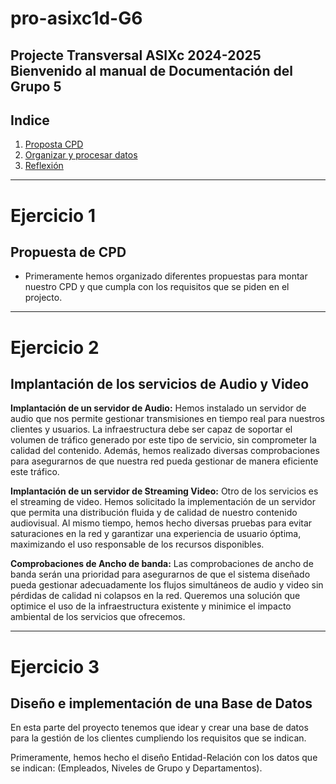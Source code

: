 # pro-asixc1d-G6
Projecte Transversal ASIXc 2024-2025
Bienvenido al manual de Documentación del Grupo 5
---
## Indice
1. [Proposta CPD](#ejercicio-1)
2. [Organizar y procesar datos](#ejercicio-2)
3. [Reflexión](#ejercicio-3)

---
<!-- Ejercicio 1 -->
# Ejercicio 1
## Propuesta de CPD
 - Primeramente hemos organizado diferentes propuestas para montar nuestro CPD y que cumpla con los requisitos que se piden en el projecto.


---
<!-- Ejercicio 2 -->
# Ejercicio 2
## Implantación de los servicios de Audio y Video

**Implantación de un servidor de Audio:** Hemos instalado un servidor de audio que nos permite gestionar transmisiones en tiempo real para nuestros clientes y usuarios. La infraestructura debe ser capaz de soportar el volumen de tráfico generado por este tipo de servicio, sin comprometer la calidad del contenido. Además, hemos realizado diversas comprobaciones para asegurarnos de que nuestra red pueda gestionar de manera eficiente este tráfico.


**Implantación de un servidor de Streaming Video:** Otro de los servicios es el streaming de video. Hemos solicitado la implementación de un servidor que permita una distribución fluida y de calidad de nuestro contenido audiovisual. Al mismo tiempo, hemos hecho diversas pruebas para evitar saturaciones en la red y garantizar una experiencia de usuario óptima, maximizando el uso responsable de los recursos disponibles.


**Comprobaciones de Ancho de banda:** Las comprobaciones de ancho de banda serán una prioridad para asegurarnos de que el sistema diseñado pueda gestionar adecuadamente los flujos simultáneos de audio y video sin pérdidas de calidad ni colapsos en la red. Queremos una solución que optimice el uso de la infraestructura existente y minimice el impacto ambiental de los servicios que ofrecemos.



---
<!-- Ejercicio 3 -->
# Ejercicio 3
## Diseño e implementación de una Base de Datos

En esta parte del proyecto tenemos que idear y crear una base de datos para la gestión de los clientes cumpliendo los requisitos que se indican.

Primeramente, hemos hecho el diseño Entidad-Relación con los datos que se indican: (Empleados, Niveles de Grupo y Departamentos).
